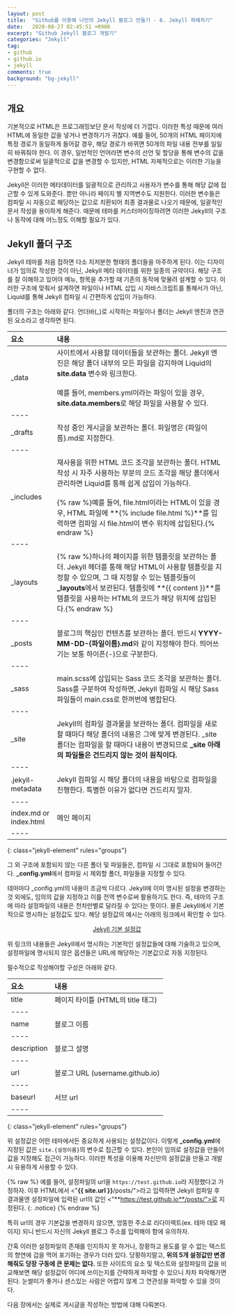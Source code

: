 ```yaml
---
layout: post
title:  "Github를 이용해 나만의 Jekyll 블로그 만들기 - 6. Jekyll 파헤치기"
date:   2020-08-27 02:45:51 +0900
excerpt: "Github Jekyll 블로그 개발기"
categories: "Jekyll"
tag:
- github
- github.io
- jekyll
comments: true
background: "bg-jekyll"
---
```


<style>
	.jekyll-element > thead > tr {
		background: midnightblue;
		color: white;
	}

	.jekyll-element th {
		text-align: center !important;
	}

	.jekyll-element td {
		padding: 10px;
	}

	.jekyll-element th:nth-child(1),
	.jekyll-element td:nth-child(1) {
		width: 20%;
	}
</style>

## 개요

기본적으로 HTML은 프로그래밍보단 문서 작성에 더 가깝다. 이러한 특성 때문에 여러 HTML에 동일한 값을 넣거나 변경하기가 귀찮다. 예를 들어, 50개의 HTML 페이지에 특정 경로가 동일하게 들어갈 경우, 해당 경로가 바뀌면 50개의 파일 내용 전부를 일일히 바꿔줘야 한다. 이 경우, 일반적인 언어라면 변수의 선언 및 할당을 통해 변수의 값을 변경함으로써 일괄적으로 값을 변경할 수 있지만, HTML 자체적으로는 이러한 기능을 구현할 수 없다.

Jekyll은 이러한 메타데이터를 일괄적으로 관리하고 사용자가 변수를 통해 해당 값에 접근할 수 있게 도와준다. 뿐만 아니라 페이지 별 지역변수도 지원한다. 이러한 변수들은 컴파일 시 자동으로 해당하는 값으로 치환되어 최종 결과물로 나오기 때문에, 일괄적인 문서 작성을 용이하게 해준다. 때문에 테마를 커스터마이징하려면 이러한 Jekyll의 구조나 동작에 대해 어느정도 이해할 필요가 있다.

## Jekyll 폴더 구조

Jekyll 테마를 처음 접하면 다소 지저분한 형태의 폴더들을 마주하게 된다. 이는 디자이너가 임의로 작성한 것이 아닌, Jekyll 메타 데이터를 위한 일종의 규약이다. 해당 구조를 잘 이해하고 있어야 메뉴, 항목을 추가할 때 기존의 동작에 맞물려 설계할 수 있다. 이러한 구조에 맞춰서 설계하면 파일이나 HTML 삽입 시 자바스크립트를 통해서가 아닌, Liquid를 통해 Jekyll 컴파일 시 간편하게 삽입이 가능하다.

폴더의 구조는 아래와 같다. 언더바(_)로 시작하는 파일이나 폴더는 Jekyll 엔진과 연관된 요소라고 생각하면 된다.

| 요소 | 내용 |
|:--------|:--------|
| _data | 사이트에서 사용할 데이터들을 보관하는 폴더. Jekyll 엔진은 해당 폴더 내부의 모든 파일을 감지하여 Liquid의 **site.data** 변수와 링크한다. <br /><br />예를 들어, members.yml이라는 파일이 있을 경우, **site.data.members**로 해당 파일을 사용할 수 있다. |
|----
| _drafts | 작성 중인 게시글을 보관하는 폴더.  파일명은 {파일이름}.md로 지정한다. |
|----
| _includes | 재사용을 위한 HTML 코드 조각을 보관하는 폴더. HTML 작성 시 자주 사용하는 부분의 코드 조각을 해당 폴더에서 관리하면 Liquid를 통해 쉽게 삽입이 가능하다. <br /><br />{% raw %}예를 들어, file.html이라는 HTML이 있을 경우, HTML 파일에 **{% include file.html %}**를 입력하면 컴파일 시 file.html이 변수 위치에 삽입된다.{% endraw %} |
|----
| _layouts | {% raw %}하나의 페이지를 위한 템플릿을 보관하는 폴더. Jekyll 헤더를 통해 해당 HTML이 사용할 템플릿을 지정할 수 있으며, 그 때 지정할 수 있는 템플릿들이 **_layouts**에서 보관된다. 템플릿에 **{{ content }}**를 템플릿을 사용하는 HTML의 코드가 해당 위치에 삽입된다.{% endraw %} |
|----
| _posts | 블로그의 핵심인 컨텐츠를 보관하는 폴더. 반드시 **YYYY-MM-DD-{파일이름}.md**와 같이 지정해야 한다. 띄어쓰기는 보통 하이픈(-)으로 구분한다. |
|----
| _sass | main.scss에 삽입되는 Sass 코드 조각을 보관하는 폴더. Sass를 구분하여 작성하면, Jekyll 컴파일 시 해당 Sass 파일들이 main.css로 한꺼번에 병합된다. |
|----
| _site | Jekyll의 컴파일 결과물을 보관하는 폴더. 컴파일을 새로 할 때마다 해당 폴더의 내용은 그에 맞게 변경된다. _site 폴더는 컴파일을 할 때마다 내용이 변경되므로 **_site 아래의 파일들은 건드리지 않는 것이 원칙이다.** |
|----
| .jekyll-metadata | Jekyll 컴파일 시 해당 폴더의 내용을 바탕으로 컴파일을 진행한다. 특별한 이유가 없다면 건드리지 말자. |
|----
| index.md or index.html | 메인 페이지 |
|----
{: class="jekyll-element" rules="groups"}

그 외 구조에 포함되지 않는 다른 폴더 및 파일들은, 컴파일 시 그대로 포함되어 들어간다. **_config.yml**에서 컴파일 시 제외할 폴더, 파일들을 지정할 수 있다.

테마마다 _config.yml의 내용이 조금씩 다르다. Jekyll에 이미 명시된 설정을 변경하는 것 외에도, 임의의 값을 지정하고 이를 전역 변수로써 활용하기도 한다. 즉, 테마의 구조에 따라 설정파일의 내용은 천차만별로 달라질 수 있다는 뜻이다. 물론 Jekyll에서 기본적으로 명시하는 설정값도 있다. 해당 설정값의 예시는 아래의 링크에서 확인할 수 있다.

<center>
	<a href="http://jekyllrb-ko.github.io/docs/configuration/default/" class="btn" target="_blank">Jekyll 기본 설정값</a>
</center>

위 링크의 내용들은 Jekyll에서 명시하는 기본적인 설정값들에 대해 기술하고 있으며, 설정파일에 명시되지 않은 옵션들은 URL에 해당하는 기본값으로 자동 지정된다.

필수적으로 작성해야할 구성은 아래와 같다.

| 요소 | 내용 |
|:--------|:--------|
| title | 페이지 타이틀 (HTML의 title 태그) |
|----
| name | 블로그 이름 |
|----
| description | 블로그 설명 |
|----
| url | 블로그 URL (username.github.io) |
|----
| baseurl | 서브 url |
|----
{: class="jekyll-element" rules="groups"}

위 설정값은 어떤 테마에서든 중요하게 사용되는 설정값이다. 이렇게 **_config.yml**에 지정된 값은 `site.{설정이름}`의 변수로 접근할 수 있다. 본인이 임의로 설정값을 만들어 값을 지정해도 접근이 가능하다. 이러한 특성을 이용해 자신만의 설정값을 만들고 개발 시 유용하게 사용할 수 있다.

{% raw %}
예를 들어, 설정파일의 url을 `https://test.github.io`라 지정했다고 가정하자. 이후 HTML에서 <"**{{ site.url }}**/posts/">라고 입력하면 Jekyll 컴파일 후 결과물엔 설정파일에 입력된 url의 값인 <"**https://test.github.io**/posts/">로 지정된다.
{: .notice}
{% endraw %}

특히 <span class="color-red">url의 경우 기본값을 변경하지 않으면, 엉뚱한 주소로 리다이렉트</span>(ex. 테마 데모 페이지) 되니 반드시 자신의 Jekyll 블로그 주소를 입력해야 함에 유의하자.

간혹 이러한 설정파일의 존재를 인지하지 못 하거나, 장황하고 용도를 알 수 없는 텍스트의 향연에 겁을 먹어 포기하는 경우가 더러 있다. 당황하지말고, **위의 5개 설정값만 변경해줘도 당장 구동에 큰 문제는 없다.** 또한 사이트의 요소 및 텍스트와 설정파일의 값을 비교해보면 해당 설정값이 어디에 쓰이는지를 간략하게 파악할 수 있으니 차차 파악해가면 된다. 눈썰미가 좋거나 센스있는 사람은 어렵지 않게 그 연관성을 파악할 수 있을 것이다.

다음 장에서는 실제로 게시글을 작성하는 방법에 대해 다뤄본다.